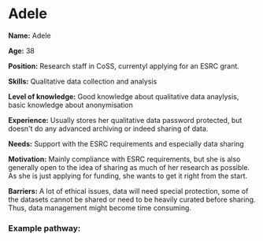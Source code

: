 # Adele

**Name:** Adele 

**Age:** 38

**Position:** Research staff in CoSS, currentyl applying for an ESRC grant. 

**Skills:** Qualitative data collection and analysis

**Level of knowledge:** Good knowledge about qualitative data anaylysis, basic knowledge about anonymisation

**Experience:** Usually stores her qualitative data password protected, but doesn't do any advanced archiving or indeed sharing of data.

**Needs:** Support with the ESRC requirements and especially data sharing

**Motivation:** Mainly compliance with ESRC requirements, but she is also generally open to the idea of sharing as much of her research as possible. As she is just applying for funding, she wants to get it right from the start.

**Barriers:** A lot of ethical issues, data will need special protection, some of the datasets cannot be shared or need to be heavily curated before sharing. Thus, data management might become time consuming. 


### Example pathway:
